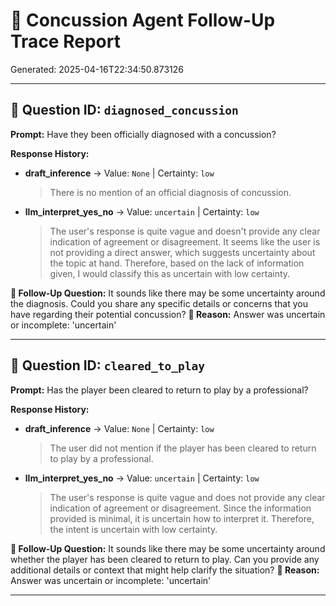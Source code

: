 # 🤖 Concussion Agent Follow-Up Trace Report
Generated: 2025-04-16T22:34:50.873126

---

## 🧩 Question ID: `diagnosed_concussion`
**Prompt:** Have they been officially diagnosed with a concussion?

**Response History:**
- **draft_inference** → Value: `None` | Certainty: `low`
  > There is no mention of an official diagnosis of concussion.
- **llm_interpret_yes_no** → Value: `uncertain` | Certainty: `low`
  > The user's response is quite vague and doesn't provide any clear indication of agreement or disagreement. It seems like the user is not providing a direct answer, which suggests uncertainty about the topic at hand. Therefore, based on the lack of information given, I would classify this as uncertain with low certainty.

**💬 Follow-Up Question:** It sounds like there may be some uncertainty around the diagnosis. Could you share any specific details or concerns that you have regarding their potential concussion?
**📎 Reason:** Answer was uncertain or incomplete: 'uncertain'

---

## 🧩 Question ID: `cleared_to_play`
**Prompt:** Has the player been cleared to return to play by a professional?

**Response History:**
- **draft_inference** → Value: `None` | Certainty: `low`
  > The user did not mention if the player has been cleared to return to play by a professional.
- **llm_interpret_yes_no** → Value: `uncertain` | Certainty: `low`
  > The user's response is quite vague and does not provide any clear indication of agreement or disagreement. Since the information provided is minimal, it is uncertain how to interpret it. Therefore, the intent is uncertain with low certainty.

**💬 Follow-Up Question:** It sounds like there may be some uncertainty around whether the player has been cleared to return to play. Can you provide any additional details or context that might help clarify the situation?
**📎 Reason:** Answer was uncertain or incomplete: 'uncertain'

---
